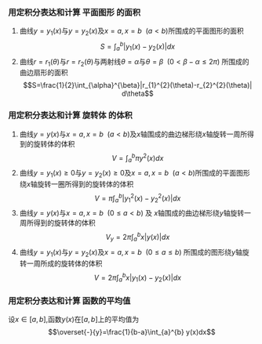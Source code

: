

### 用定积分表达和计算 平面图形 的面积
1. 曲线$y=y_{1}(x)$与$y=y_{2}(x)$及$x=a,x=b~~(a<b)$所围成的平面图形的面积$$S=\int_{a}^{b}|y_{1}(x)-y_{2}(x)|dx$$
2. 曲线$r=r_{1}(\theta)$与$r=r_{2}(\theta)$与两射线$\theta=\alpha$与$\theta=\beta~~(0<\beta-\alpha\leq 2\pi)$ 所围成的曲边扇形的面积$$S=\frac{1}{2}\int_{\alpha}^{\beta}|r_{1}^{2}(\theta)-r_{2}^{2}(\theta)| d\theta$$

### 用定积分表达和计算 旋转体 的体积
1. 曲线$y=y(x)$与$x=a,x=b~~(a<b)$及$x$轴围成的曲边梯形绕$x$轴旋转一周所得到的旋转体的体积$$V=\int_{a}^{b} \pi y^{2}(x)dx$$
2. 曲线$y=y_{1}(x)\geq 0$与$y=y_{2}(x)\geq 0$及$x=a,x=b~~(a<b)$所围成的平面图形绕$x$轴旋转一圈所得到的旋转体的体积$$V=\pi\int_{a}^{b} |y_{1}^{2}(x)-y_{2}^{2}(x)|dx$$
3. 曲线$y=y(x)$与$x=a,x=b~~(0\leq a<b)$ 及 $x$轴围成的曲边梯形绕$y$轴旋转一周所得到的旋转体的体积$$V_{y}=2\pi\int_{a}^{b} x|y(x)|dx$$
4. 曲线$y=y_{1}(x)$与$y=y_{2}(x)$及$x=a,x=b~~(0\leq a\leq b)$ 所围成的图形绕$y$轴旋转一周所成的旋转体的体积$$V=2\pi\int_{a}^{b} x |y_{1}(x)-y_{2}(x)|dx$$

### 用定积分表达和计算 函数的平均值
设$x\in[a,b]$,函数$y(x)$在$[a,b]$上的平均值为$$\overset{-}{y}=\frac{1}{b-a}\int_{a}^{b} y(x)dx$$
